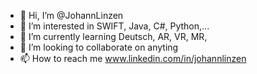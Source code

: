 - 👋 Hi, I’m @JohannLinzen
- 👀 I’m interested in SWIFT, Java, C#, Python,...
- 🌱 I’m currently learning Deutsch, AR, VR, MR, 
- 💞️ I’m looking to collaborate on anyting
- 📫 How to reach me www.linkedin.com/in/johannlinzen
